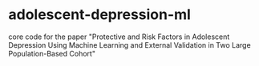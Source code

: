 # adolescent-depression-ml
core code for the paper "Protective and Risk Factors in Adolescent Depression Using Machine Learning and External Validation in Two Large Population-Based Cohort"
